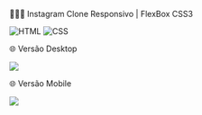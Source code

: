 👨🏻‍💻 Instagram Clone Responsivo | FlexBox CSS3

![HTML](https://img.shields.io/badge/HTML5-E34F26?style=for-the-badge&logo=html5&logoColor=white&link=https://github.com/diegonery465)
![CSS](https://img.shields.io/badge/CSS3-1572B6?style=for-the-badge&logo=css3&logoColor=white&link=https://github.com/diegonery465)

🌐 Versão Desktop

<img src="https://github.com/diegonery465/Clone-Instagram-FlexBoxCSS/blob/main/imgReadGit/imagDesk1.JPG"/>

🌐 Versão Mobile

<img src="https://github.com/diegonery465/Clone-Instagram-FlexBoxCSS/blob/main/imgReadGit/imagDesk2.JPG"/>
